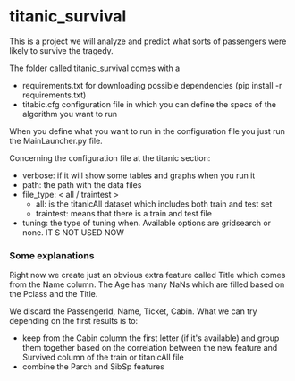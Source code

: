 # titanic_survival
This is a project we will analyze and predict what sorts of passengers were likely to survive the tragedy.

The folder called titanic_survival comes with a  
- requirements.txt for downloading possible dependencies (pip install -r requirements.txt)
- titabic.cfg configuration file in which you can define the specs of the algorithm you want to run  

When you define what you want to run in the configuration file you just run the MainLauncher.py file.  

Concerning the configuration file at the titanic section:
- verbose: if it will show some tables and graphs when you run it
- path: the path with the data files 
- file_type: < all / traintest > 
	- all: is the titanicAll dataset which includes both train and test set
	- traintest: means that there is a train and test file
- tuning: the type of tuning when. Available options are gridsearch or none. IT S NOT USED NOW

### Some explanations
Right now we create just an obvious extra feature called Title which comes from the Name column. The Age has many NaNs which are filled based on the Pclass and the Title.

We discard the PassengerId, Name, Ticket, Cabin. What we can try depending on the first results is to:
- keep from the Cabin column the first letter (if it's available) and group them together based on the correlation between the new feature and Survived column of the train or titanicAll file
- combine the Parch and SibSp features